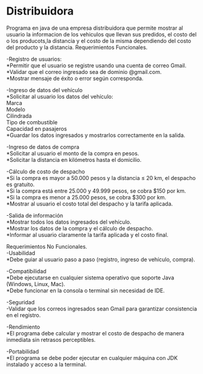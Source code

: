 # Distribuidora
Programa en  java de una empresa distribuidora que permite mostrar al usuario la informacion de los vehiculos que llevan sus predidos, el costo del o los producots,la distancia y el costo de la misma dependiendo del costo del producto y la distancia.
Requerimientos Funcionales.

-Registro de usuarios:<br>
*Permitir que el usuario se registre usando una cuenta de correo Gmail.<br>
*Validar que el correo ingresado sea de dominio @gmail.com.<br>
*Mostrar mensaje de éxito o error según corresponda.<br>

-Ingreso de datos del vehículo<br>
*Solicitar al usuario los datos del vehículo:<br>
Marca<br>
Modelo<br>
Cilindrada<br>
Tipo de combustible<br>
Capacidad en pasajeros<br>
*Guardar los datos ingresados y mostrarlos correctamente en la salida.<br>

-Ingreso de datos de compra<br>
*Solicitar al usuario el monto de la compra en pesos.<br>
*Solicitar la distancia en kilómetros hasta el domicilio.<br>

-Cálculo de costo de despacho<br>
*Si la compra es mayor a 50.000 pesos y la distancia ≤ 20 km, el despacho es gratuito.<br>
*Si la compra está entre 25.000 y 49.999 pesos, se cobra $150 por km.<br>
*Si la compra es menor a 25.000 pesos, se cobra $300 por km.<br>
*Mostrar al usuario el costo total del despacho y la tarifa aplicada.<br>

-Salida de información<br>
*Mostrar todos los datos ingresados del vehículo.<br>
*Mostrar los datos de la compra y el cálculo de despacho.<br>
*Informar al usuario claramente la tarifa aplicada y el costo final.<br>

Requerimientos No Funcionales.<br>
-Usabilidad<br>
*Debe guiar al usuario paso a paso (registro, ingreso de vehículo, compra).<br>

-Compatibilidad<br>
*Debe ejecutarse en cualquier sistema operativo que soporte Java (Windows, Linux, Mac).<br>
*Debe funcionar en la consola o terminal sin necesidad de IDE.<br>

-Seguridad<br>
-Validar que los correos ingresados sean Gmail para garantizar consistencia en el registro.<br>

-Rendimiento<br>
*El programa debe calcular y mostrar el costo de despacho de manera inmediata sin retrasos perceptibles.<br>

-Portabilidad<br>
*El programa se debe poder ejecutar en cualquier máquina con JDK instalado y acceso a la terminal.
